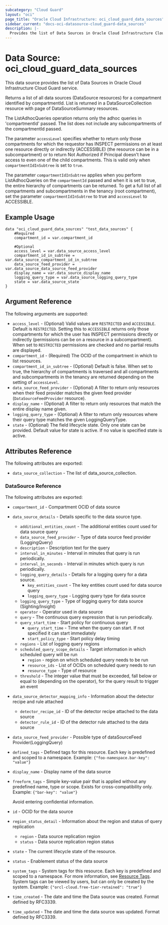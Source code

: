 ```yaml
---
subcategory: "Cloud Guard"
layout: "oci"
page_title: "Oracle Cloud Infrastructure: oci_cloud_guard_data_sources"
sidebar_current: "docs-oci-datasource-cloud_guard-data_sources"
description: |-
  Provides the list of Data Sources in Oracle Cloud Infrastructure Cloud Guard service
---
```


# Data Source: oci_cloud_guard_data_sources
This data source provides the list of Data Sources in Oracle Cloud Infrastructure Cloud Guard service.

Returns a list of all data sources (DataSource resources) for a compartment
identified by compartmentId. List is returned in a DataSourceCollection resource
with page of DataSourceSummary resources.

The ListAdhocQueries operation returns only the adhoc queries in 'compartmentId' passed.
The list does not include any subcompartments of the compartmentId passed.

The parameter `accessLevel` specifies whether to return only those compartments for which the
requestor has INSPECT permissions on at least one resource directly
or indirectly (ACCESSIBLE) (the resource can be in a subcompartment) or to return Not Authorized if
Principal doesn't have access to even one of the child compartments. This is valid only when
`compartmentIdInSubtree` is set to `true`.

The parameter `compartmentIdInSubtree` applies when you perform ListAdhocQueries on the
`compartmentId` passed and when it is set to true, the entire hierarchy of compartments can be returned.
To get a full list of all compartments and subcompartments in the tenancy (root compartment),
set the parameter `compartmentIdInSubtree` to true and `accessLevel` to ACCESSIBLE.


## Example Usage

```hcl
data "oci_cloud_guard_data_sources" "test_data_sources" {
	#Required
	compartment_id = var.compartment_id

	#Optional
	access_level = var.data_source_access_level
	compartment_id_in_subtree = var.data_source_compartment_id_in_subtree
	data_source_feed_provider = var.data_source_data_source_feed_provider
	display_name = var.data_source_display_name
	logging_query_type = var.data_source_logging_query_type
	state = var.data_source_state
}
```

## Argument Reference

The following arguments are supported:

* `access_level` - (Optional) Valid values are `RESTRICTED` and `ACCESSIBLE`. Default is `RESTRICTED`. Setting this to `ACCESSIBLE` returns only those compartments for which the user has INSPECT permissions directly or indirectly (permissions can be on a resource in a subcompartment). When set to `RESTRICTED` permissions are checked and no partial results are displayed. 
* `compartment_id` - (Required) The OCID of the compartment in which to list resources.
* `compartment_id_in_subtree` - (Optional) Default is false. When set to true, the hierarchy of compartments is traversed and all compartments and subcompartments in the tenancy are returned depending on the setting of `accessLevel`. 
* `data_source_feed_provider` - (Optional) A filter to return only resources when their feed provider matches the given feed provider (`DataSourceFeedProvider` resource).
* `display_name` - (Optional) A filter to return only resources that match the entire display name given.
* `logging_query_type` - (Optional) A filter to return only resources where their query type matches the given LoggingQueryType.
* `state` - (Optional) The field lifecycle state. Only one state can be provided. Default value for state is active. If no value is specified state is active.


## Attributes Reference

The following attributes are exported:

* `data_source_collection` - The list of data_source_collection.

### DataSource Reference

The following attributes are exported:

* `compartment_id` - Compartment OCID of data source
* `data_source_details` - Details specific to the data source type.
	* `additional_entities_count` - The additional entities count used for data source query
	* `data_source_feed_provider` - Type of data source feed provider (LoggingQuery)
	* `description` - Description text for the query
	* `interval_in_minutes` - Interval in minutes that query is run periodically.
	* `interval_in_seconds` - Interval in minutes which query is run periodically.
	* `logging_query_details` - Details for a logging query for a data source.
		* `key_entities_count` - The key entities count used for data source query
		* `logging_query_type` - Logging query type for data source
	* `logging_query_type` - Type of logging query for data source (Sighting/Insight)
	* `operator` - Operator used in data source
	* `query` - The continuous query expression that is run periodically.
	* `query_start_time` - Start policy for continuous query
		* `query_start_time` - Time when the query can start. If not specified it can start immediately
		* `start_policy_type` - Start policy delay timing
	* `regions` - List of logging query regions
	* `scheduled_query_scope_details` - Target information in which scheduled query will be run
		* `region` - region on which scheduled query needs to be run
		* `resource_ids` - List of OCIDs on scheduled query needs to run
		* `resource_type` - Type of resource
	* `threshold` - The integer value that must be exceeded, fall below or equal to (depending on the operator), for the query result to trigger an event
* `data_source_detector_mapping_info` - Information about the detector recipe and rule attached
	* `detector_recipe_id` - ID of the detector recipe attached to the data source
	* `detector_rule_id` - ID of the detector rule attached to the data source
* `data_source_feed_provider` - Possible type of dataSourceFeed Provider(LoggingQuery)
* `defined_tags` - Defined tags for this resource. Each key is predefined and scoped to a namespace. Example: `{"foo-namespace.bar-key": "value"}` 
* `display_name` - Display name of the data source
* `freeform_tags` - Simple key-value pair that is applied without any predefined name, type or scope. Exists for cross-compatibility only. Example: `{"bar-key": "value"}`

	Avoid entering confidential information. 
* `id` - OCID for the data source
* `region_status_detail` - Information about the region and status of query replication
	* `region` - Data source replication region
	* `status` - Data source replication region status
* `state` - The current lifecycle state of the resource.
* `status` - Enablement status of the data source
* `system_tags` - System tags for this resource. Each key is predefined and scoped to a namespace. For more information, see [Resource Tags](https://docs.cloud.oracle.com/iaas/Content/General/Concepts/resourcetags.htm). System tags can be viewed by users, but can only be created by the system.  Example: `{"orcl-cloud.free-tier-retained": "true"}` 
* `time_created` - The date and time the Data source was created. Format defined by RFC3339.
* `time_updated` - The date and time the data source was updated. Format defined by RFC3339.

